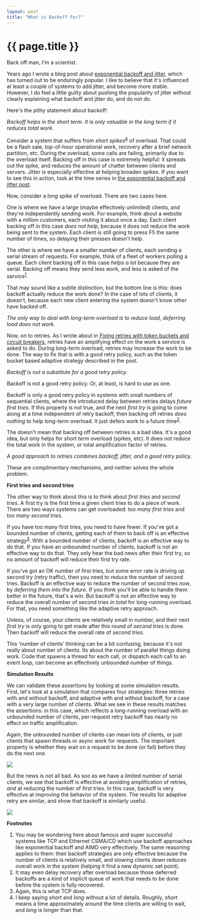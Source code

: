 ```yaml
---
layout: post
title: "What is Backoff For?"
---
```


{{ page.title }}
================

<p class="meta">Back off man, I'm a scientist.</p>

Years ago I wrote a blog post about [exponential backoff and jitter](https://aws.amazon.com/blogs/architecture/exponential-backoff-and-jitter/), which has turned out to be enduringly popular. I like to believe that it's influenced at least a couple of systems to add jitter, and become more stable. However, I do feel a little guilty about pushing the popularity of jitter without clearly explaining what backoff and jitter do, and do not do.

Here's the pithy statement about backoff:

*Backoff helps in the short term. It is only valuable in the long term if it reduces total work*.

Consider a system that suffers from *short spikes*<sup>[4](#foot4)</sup> of overload. That could be a flash sale, top-of-hour operational work, recovery after a brief network partition, etc. During the overload, some calls are failing, primarily due to the overload itself. Backing off in this case is extremely helpful: it spreads out the spike, and reduces the amount of chatter between clients and servers. Jitter is especially effective at helping broaden spikes. If you want to see this in action, look at the time series in [the exponential backoff and jitter post](https://aws.amazon.com/blogs/architecture/exponential-backoff-and-jitter/).

Now, consider a *long spike* of overload. There are two cases here. 

One is where we have a large (maybe effectively unlimited) clients, and they're independently sending work. For example, think about a website with a million customers, each visiting it about once a day. Each client backing off in this case *does not help*, because it does not reduce the work being sent to the system. Each client is still going to press F5 the same number of times, so delaying their presses doesn't help.

The other is where we have a smaller number of clients, each sending a serial stream of requests. For example, think of a fleet of workers polling a queue. Each client backing off in this case *helps a lot* because they are serial. Backing off means they send less work, and less is asked of the service<sup>[1](#foot1)</sup>.

That may sound like a subtle distinction, but the bottom line is this: does backoff actually reduce the work done? In the case of lots of clients, it doesn't, because each new client entering the system doesn't know other have backed off.

*The only way to deal with long-term overload is to reduce load, deferring load does not work.*

Now, on to retries. As I wrote about in [Fixing retries with token buckets and circuit breakers](https://brooker.co.za/blog/2022/02/28/retries.html), retries have an amplifying effect on the work a service is asked to do. During long-term overload, retries may increase the work to be done. The way to fix that is with a good retry policy, such as the token bucket based adaptive strategy described in the post.

*Backoff is not a substitute for a good retry policy.*

Backoff is not a good retry policy. Or, at least, is hard to use as one.

Backoff is only a good retry policy in systems with small numbers of sequential clients, where the introduced delay between retries delays *future first tries*. If this property is not true, and the next *first try* is going to come along at a time independent of retry backoff, then backing off retries *does nothing* to help long-term overload. It just defers work to a future time<sup>[2](#foot2)</sup>.

The doesn't mean that backing off between retries is a bad idea. It's a good idea, but only helps for *short term* overload (spikes, etc). It does not reduce the total work in the system, or total amplification factor of retries.

*A good approach to retries combines backoff, jitter, and a good retry policy.*

These are complimentary mechanisms, and neither solves the whole problem.

**First tries and second tries**

The other way to think about this is to think about *first tries* and *second tries*. A first try is the first time a given client tries to do a piece of work. There are two ways systems can get overloaded: *too many first tries* and *too many second tries*.

If you have too many first tries, you need to have fewer. If you've got a bounded number of clients, getting each of them to back off is an effective strategy<sup>[3](#foot3)</sup>. With a bounded number of clients, backoff is an effective way to do that. If you have an unbounded number of clients, backoff is not an effective way to do that. They only hear the bad news after their first try, so no amount of backoff will reduce their first try rate.

If you've got an OK number of first tries, but some error rate is driving up second try (retry traffic), then you need to reduce the number of second tries. Backoff is an effective way to reduce the number of second tries *now*, by *deferring them into the future*. If you think you'll be able to handle them better in the future, that's a win. But backoff is not an effective way to reduce the overall number of second tries *in total* for long-running overload. For that, you need something like the adaptive retry approach.

Unless, of course, your clients are relatively small in number, and their next *first try* is only going to get made after this round of *second tries* is done. Then backoff will reduce the overall rate of *second tries*.

This 'number of clients' thinking can be a bit confusing, because it's not really about number of clients. Its about the number of parallel things doing work. Code that spawns a thread for each call, or dispatch each call to an event loop, can become an effectively unbounded number of things.

**Simulation Results**

We can validate these assertions by looking at some simulation results. First, let's look at a simulation that compares four strategies: three retries with and without backoff, and adaptive with and without backoff, for a case with a very large number of clients. What we see in these results matches the assertions: in this case, which reflects a long-running overload with an unbounded number of clients, per-request retry backoff has nearly no effect on traffic amplification.

Again, the unbounded number of clients can mean lots of clients, or just clients that spawn threads or async work for requests. The important property is whether they wait on a request to be done (or fail) before they do the next one.

![](https://mbrooker-blog-images.s3.amazonaws.com/backoff_sim_results.png)

But the news is not all bad. As soo as we have a limited number of serial clients, we see that backoff is effective at avoiding amplification of retries, *and* at reducing the number of first tries. In this case, backoff is very effective at improving the behavior of the system. The results for adaptive retry are similar, and show that backoff is similarly useful.

![](https://mbrooker-blog-images.s3.amazonaws.com/limited_client_backoff_results.png)

**Footnotes**

 1. <a name="foot1"></a> You may be wondering here about famous and super successful systems like TCP and Ethernet CSMA/CD which use backoff approaches like exponential backoff and AIMD very effectively. The same reasoning applies to them: their backoff strategies are only effective because the number of clients is relatively small, and slowing clients down reduces overall work in the system (helping it find a new dynamic set point).
 2. <a name="foot2"></a> It may even delay recovery after overload because those deferred backoffs are a kind of implicit queue of work that needs to be done before the system is fully recovered.
 3. <a name="foot3"></a> Again, this is what TCP does.
 4. <a name="foot4"></a> I keep saying *short* and *long* without a lot of details. Roughly, *short* means a time approximately around the time clients are willing to wait, and *long* is longer than that.